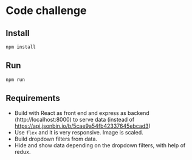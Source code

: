 # Code challenge

## Install
`npm install`

## Run
`npm run`

## Requirements
* Build with React as front end and express as backend (http://localhost:8000) to serve data (instead of https://api.jsonbin.io/b/5cae9a54fb42337645ebcad3)
* Use `flex` and it is very responsive. Image is scaled.
* Build dropdown filters from data.
* Hide and show data depending on the dropdown filters, with help of redux.